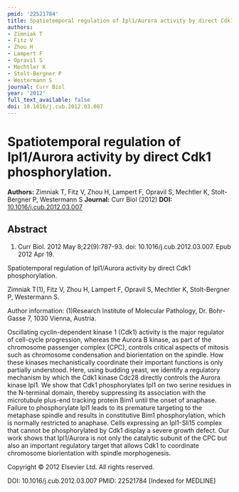 ```yaml
---
pmid: '22521784'
title: Spatiotemporal regulation of Ipl1/Aurora activity by direct Cdk1 phosphorylation.
authors:
- Zimniak T
- Fitz V
- Zhou H
- Lampert F
- Opravil S
- Mechtler K
- Stolt-Bergner P
- Westermann S
journal: Curr Biol
year: '2012'
full_text_available: false
doi: 10.1016/j.cub.2012.03.007
---
```


# Spatiotemporal regulation of Ipl1/Aurora activity by direct Cdk1 phosphorylation.
**Authors:** Zimniak T, Fitz V, Zhou H, Lampert F, Opravil S, Mechtler K, Stolt-Bergner P, Westermann S
**Journal:** Curr Biol (2012)
**DOI:** [10.1016/j.cub.2012.03.007](https://doi.org/10.1016/j.cub.2012.03.007)

## Abstract

1. Curr Biol. 2012 May 8;22(9):787-93. doi: 10.1016/j.cub.2012.03.007. Epub 2012 
Apr 19.

Spatiotemporal regulation of Ipl1/Aurora activity by direct Cdk1 
phosphorylation.

Zimniak T(1), Fitz V, Zhou H, Lampert F, Opravil S, Mechtler K, Stolt-Bergner P, 
Westermann S.

Author information:
(1)Research Institute of Molecular Pathology, Dr. Bohr-Gasse 7, 1030 Vienna, 
Austria.

Oscillating cyclin-dependent kinase 1 (Cdk1) activity is the major regulator of 
cell-cycle progression, whereas the Aurora B kinase, as part of the chromosome 
passenger complex (CPC), controls critical aspects of mitosis such as chromosome 
condensation and biorientation on the spindle. How these kinases mechanistically 
coordinate their important functions is only partially understood. Here, using 
budding yeast, we identify a regulatory mechanism by which the Cdk1 kinase Cdc28 
directly controls the Aurora kinase Ipl1. We show that Cdk1 phosphorylates Ipl1 
on two serine residues in the N-terminal domain, thereby suppressing its 
association with the microtubule plus-end tracking protein Bim1 until the onset 
of anaphase. Failure to phosphorylate Ipl1 leads to its premature targeting to 
the metaphase spindle and results in constitutive Bim1 phosphorylation, which is 
normally restricted to anaphase. Cells expressing an Ipl1-Sli15 complex that 
cannot be phosphorylated by Cdk1 display a severe growth defect. Our work shows 
that Ipl1/Aurora is not only the catalytic subunit of the CPC but also an 
important regulatory target that allows Cdk1 to coordinate chromosome 
biorientation with spindle morphogenesis.

Copyright © 2012 Elsevier Ltd. All rights reserved.

DOI: 10.1016/j.cub.2012.03.007
PMID: 22521784 [Indexed for MEDLINE]
